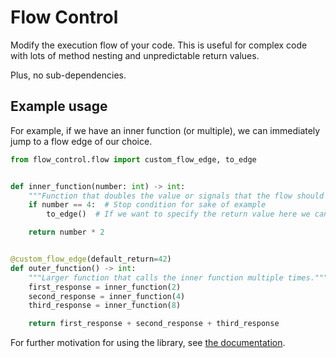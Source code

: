 # Flow Control

Modify the execution flow of your code.
This is useful for complex code with lots of method nesting and unpredictable return values.

Plus, no sub-dependencies.

## Example usage

For example, if we have an inner function (or multiple), we can immediately jump to a flow edge of our choice.

```python
from flow_control.flow import custom_flow_edge, to_edge


def inner_function(number: int) -> int:
    """Function that doubles the value or signals that the flow should change."""
    if number == 4:  # Stop condition for sake of example
        to_edge()  # If we want to specify the return value here we can instead use `payload_to_edge(VALUE)`

    return number * 2


@custom_flow_edge(default_return=42)
def outer_function() -> int:
    """Larger function that calls the inner function multiple times."""
    first_response = inner_function(2)
    second_response = inner_function(4)
    third_response = inner_function(8)

    return first_response + second_response + third_response
```

For further motivation for using the library, see [the documentation](examples/motivation.md).
